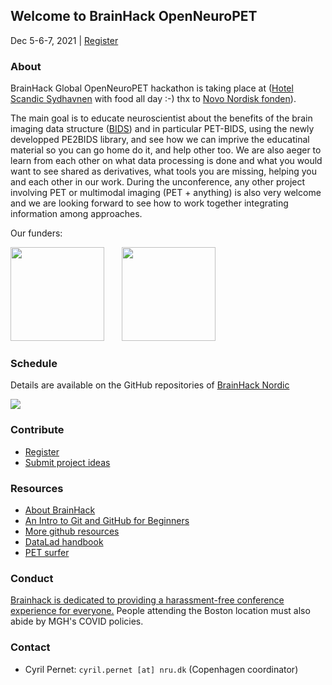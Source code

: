 ## Welcome to BrainHack OpenNeuroPET

Dec 5-6-7, 2021 | [Register](https://forms.gle/T81WSzi2GdPFd8CQ9)

### About

BrainHack Global OpenNeuroPET hackathon is taking place at ([Hotel Scandic Sydhavnen](https://github.com/openneuropet/outreach/blob/main/Brainhack-Nordic2021/location.md) with food all day :-) thx to [Novo Nordisk fonden](https://novonordiskfonden.dk/en/)).

The main goal is to educate neuroscientist about the benefits of the brain imaging data structure ([BIDS](https://bids.neuroimaging.io/)) and in particular PET-BIDS, using the newly developped PE2BIDS library, and see how we can imprive the educatinal material so you can go home do it, and help other too. We are also aeger to learn from each other on what data processing is done and what you would want to see shared as derivatives, what tools you are missing, helping you and each other in our work. During the unconference, any other project involving PET or multimodal imaging (PET + anything) is also very welcome and we are looking forward to see how to work together integrating information among approaches.

Our funders:

<img src="https://raw.githubusercontent.com/openneuropet/brainhack/gh-pages/images/nih-logo.png" width="150" height="150"> &nbsp; &nbsp; &nbsp; <img src="https://raw.githubusercontent.com/openneuropet/brainhack/gh-pages/images/logo-Novo-Nordisk-Fonden.png" width="150" height="150">

### Schedule

Details are available on the GitHub repositories of [BrainHack Nordic](https://github.com/openneuropet/outreach/tree/main/Brainhack-Nordic2022)

<img src="https://raw.githubusercontent.com/openneuropet/brainhack/gh-pages/images/schedule-both-days.png">

### Contribute

- [Register](https://forms.gle/M9QMk2dtguJLmFJB7)
- [Submit project ideas](https://github.com/openneuropet/outreach/issues/new?assignees=&labels=&template=brainhack-.md&title=%5BBrainHack%5D)

### Resources

- [About BrainHack](https://brainhack.org/about.html)
- [An Intro to Git and GitHub for Beginners](https://product.hubspot.com/blog/git-and-github-tutorial-for-beginners)
- [More github resources](https://guides.github.com/)
- [DataLad handbook](http://handbook.datalad.org/en/latest/)
- [PET surfer](https://surfer.nmr.mgh.harvard.edu/fswiki/PetSurfer)

### Conduct

[Brainhack is dedicated to providing a harassment-free conference experience for everyone.](https://brainhack.org/code-of-conduct.html)  People attending the Boston location must also abide by MGH's COVID policies.

### Contact

- Cyril Pernet: `cyril.pernet [at] nru.dk` (Copenhagen coordinator)
